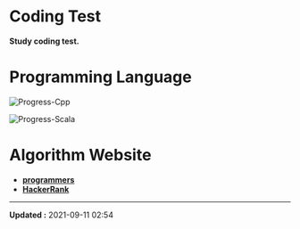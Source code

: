 # Coding Test

**Study coding test.**


# Programming Language

![Progress-Cpp](https://progress-bar.dev/80/?title=Cpp%20%20&width=150&color=f34b7d)

![Progress-Scala](https://progress-bar.dev/20/?title=Scala&width=150&color=83b064)


# Algorithm Website

- [**programmers**](https://programmers.co.kr/)
- [**HackerRank**](https://www.hackerrank.com/)


---
**Updated :** 2021-09-11 02:54
